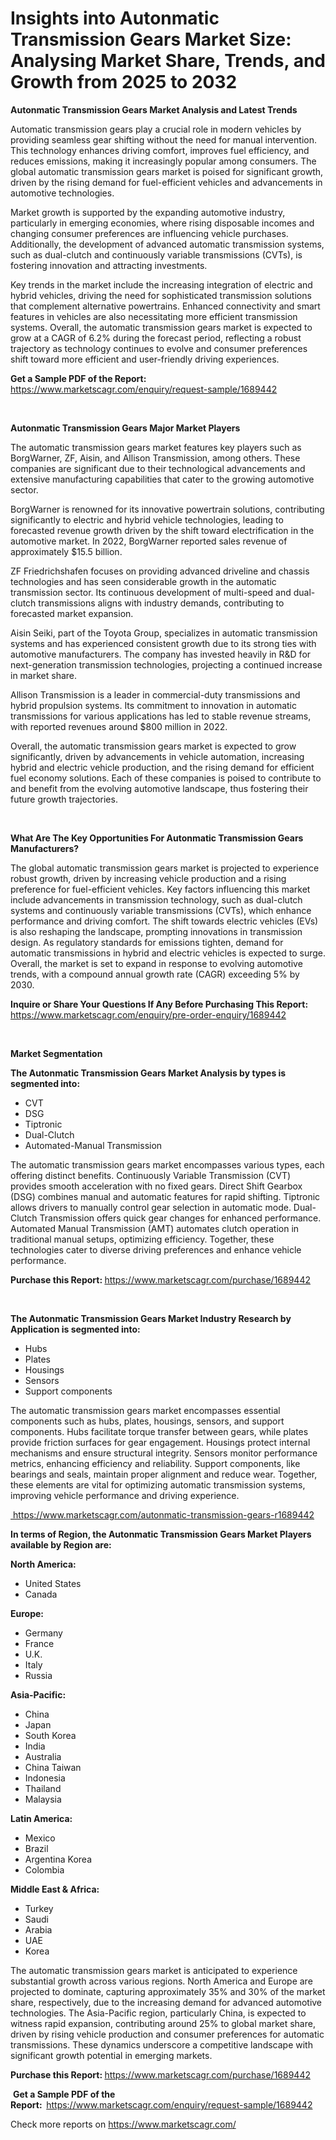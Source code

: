 <p><h1>Insights into Autonmatic Transmission Gears Market Size: Analysing Market Share, Trends, and Growth from 2025 to 2032</h1></p><p><strong>Autonmatic Transmission Gears Market Analysis and Latest Trends</strong></p>
<p><p>Automatic transmission gears play a crucial role in modern vehicles by providing seamless gear shifting without the need for manual intervention. This technology enhances driving comfort, improves fuel efficiency, and reduces emissions, making it increasingly popular among consumers. The global automatic transmission gears market is poised for significant growth, driven by the rising demand for fuel-efficient vehicles and advancements in automotive technologies.</p><p>Market growth is supported by the expanding automotive industry, particularly in emerging economies, where rising disposable incomes and changing consumer preferences are influencing vehicle purchases. Additionally, the development of advanced automatic transmission systems, such as dual-clutch and continuously variable transmissions (CVTs), is fostering innovation and attracting investments.</p><p>Key trends in the market include the increasing integration of electric and hybrid vehicles, driving the need for sophisticated transmission solutions that complement alternative powertrains. Enhanced connectivity and smart features in vehicles are also necessitating more efficient transmission systems. Overall, the automatic transmission gears market is expected to grow at a CAGR of 6.2% during the forecast period, reflecting a robust trajectory as technology continues to evolve and consumer preferences shift toward more efficient and user-friendly driving experiences.</p></p>
<p><strong>Get a Sample PDF of the Report:&nbsp;</strong> <a href="https://www.marketscagr.com/enquiry/request-sample/1689442?utm_campaign=1911&utm_medium=2&utm_source=Github&utm_content=ia&utm_term=07012025&utm_id=autonmatic-transmission-gears">https://www.marketscagr.com/enquiry/request-sample/1689442</a></p>
<p>&nbsp;</p>
<p><strong>Autonmatic Transmission Gears Major Market Players</strong></p>
<p><p>The automatic transmission gears market features key players such as BorgWarner, ZF, Aisin, and Allison Transmission, among others. These companies are significant due to their technological advancements and extensive manufacturing capabilities that cater to the growing automotive sector.</p><p>BorgWarner is renowned for its innovative powertrain solutions, contributing significantly to electric and hybrid vehicle technologies, leading to forecasted revenue growth driven by the shift toward electrification in the automotive market. In 2022, BorgWarner reported sales revenue of approximately $15.5 billion.</p><p>ZF Friedrichshafen focuses on providing advanced driveline and chassis technologies and has seen considerable growth in the automatic transmission sector. Its continuous development of multi-speed and dual-clutch transmissions aligns with industry demands, contributing to forecasted market expansion.</p><p>Aisin Seiki, part of the Toyota Group, specializes in automatic transmission systems and has experienced consistent growth due to its strong ties with automotive manufacturers. The company has invested heavily in R&D for next-generation transmission technologies, projecting a continued increase in market share.</p><p>Allison Transmission is a leader in commercial-duty transmissions and hybrid propulsion systems. Its commitment to innovation in automatic transmissions for various applications has led to stable revenue streams, with reported revenues around $800 million in 2022.</p><p>Overall, the automatic transmission gears market is expected to grow significantly, driven by advancements in vehicle automation, increasing hybrid and electric vehicle production, and the rising demand for efficient fuel economy solutions. Each of these companies is poised to contribute to and benefit from the evolving automotive landscape, thus fostering their future growth trajectories.</p></p>
<p>&nbsp;</p>
<p><strong>What Are The Key Opportunities For Autonmatic Transmission Gears Manufacturers?</strong></p>
<p><p>The global automatic transmission gears market is projected to experience robust growth, driven by increasing vehicle production and a rising preference for fuel-efficient vehicles. Key factors influencing this market include advancements in transmission technology, such as dual-clutch systems and continuously variable transmissions (CVTs), which enhance performance and driving comfort. The shift towards electric vehicles (EVs) is also reshaping the landscape, prompting innovations in transmission design. As regulatory standards for emissions tighten, demand for automatic transmissions in hybrid and electric vehicles is expected to surge. Overall, the market is set to expand in response to evolving automotive trends, with a compound annual growth rate (CAGR) exceeding 5% by 2030.</p></p>
<p><strong>Inquire or Share Your Questions If Any Before Purchasing This Report:</strong> <a href="https://www.marketscagr.com/enquiry/pre-order-enquiry/1689442?utm_campaign=1911&utm_medium=2&utm_source=Github&utm_content=ia&utm_term=07012025&utm_id=autonmatic-transmission-gears">https://www.marketscagr.com/enquiry/pre-order-enquiry/1689442</a></p>
<p>&nbsp;</p>
<p><strong>Market Segmentation</strong></p>
<p><strong>The Autonmatic Transmission Gears Market Analysis by types is segmented into:</strong></p>
<p><ul><li>CVT</li><li>DSG</li><li>Tiptronic</li><li>Dual-Clutch</li><li>Automated-Manual Transmission</li></ul></p>
<p><p>The automatic transmission gears market encompasses various types, each offering distinct benefits. Continuously Variable Transmission (CVT) provides smooth acceleration with no fixed gears. Direct Shift Gearbox (DSG) combines manual and automatic features for rapid shifting. Tiptronic allows drivers to manually control gear selection in automatic mode. Dual-Clutch Transmission offers quick gear changes for enhanced performance. Automated Manual Transmission (AMT) automates clutch operation in traditional manual setups, optimizing efficiency. Together, these technologies cater to diverse driving preferences and enhance vehicle performance.</p></p>
<p><strong>Purchase this Report:&nbsp;</strong><a href="https://www.marketscagr.com/purchase/1689442?utm_campaign=1911&utm_medium=2&utm_source=Github&utm_content=ia&utm_term=07012025&utm_id=autonmatic-transmission-gears">https://www.marketscagr.com/purchase/1689442</a></p>
<p>&nbsp;</p>
<p><strong>The Autonmatic Transmission Gears Market Industry Research by Application is segmented into:</strong></p>
<p><ul><li>Hubs</li><li>Plates</li><li>Housings</li><li>Sensors</li><li>Support components</li></ul></p>
<p><p>The automatic transmission gears market encompasses essential components such as hubs, plates, housings, sensors, and support components. Hubs facilitate torque transfer between gears, while plates provide friction surfaces for gear engagement. Housings protect internal mechanisms and ensure structural integrity. Sensors monitor performance metrics, enhancing efficiency and reliability. Support components, like bearings and seals, maintain proper alignment and reduce wear. Together, these elements are vital for optimizing automatic transmission systems, improving vehicle performance and driving experience.</p></p>
<p><a href="https://www.marketscagr.com/autonmatic-transmission-gears-r1689442?utm_campaign=1911&utm_medium=2&utm_source=Github&utm_content=ia&utm_term=07012025&utm_id=autonmatic-transmission-gears">&nbsp;https://www.marketscagr.com/autonmatic-transmission-gears-r1689442</a></p>
<p><strong>In terms of Region, the Autonmatic Transmission Gears Market Players available by Region are:</strong></p>
<p>
    <p> <strong> North America: </strong>
        <ul>
            <li>United States</li>
            <li>Canada</li>
        </ul>
        </p> 
    <p> <strong> Europe: </strong>
        <ul>
            <li>Germany</li>
            <li>France</li>
            <li>U.K.</li>
            <li>Italy</li>
            <li>Russia</li>
        </ul>
        </p> 
    <p> <strong> Asia-Pacific: </strong>
        <ul>
            <li>China</li>
            <li>Japan</li>
            <li>South Korea</li>
            <li>India</li>
            <li>Australia</li>
            <li>China Taiwan</li>
            <li>Indonesia</li>
            <li>Thailand</li>
            <li>Malaysia</li>
        </ul>
        </p> 
    <p> <strong> Latin America: </strong>
        <ul>
            <li>Mexico</li>
            <li>Brazil</li>
            <li>Argentina Korea</li>
            <li>Colombia</li>
        </ul>
        </p> 
    <p> <strong> Middle East & Africa: </strong>
        <ul>
            <li>Turkey</li>
            <li>Saudi</li>
            <li>Arabia</li>
            <li>UAE</li>
            <li>Korea</li>
        </ul>
    </p>
    </p>
<p><p>The automatic transmission gears market is anticipated to experience substantial growth across various regions. North America and Europe are projected to dominate, capturing approximately 35% and 30% of the market share, respectively, due to the increasing demand for advanced automotive technologies. The Asia-Pacific region, particularly China, is expected to witness rapid expansion, contributing around 25% to global market share, driven by rising vehicle production and consumer preferences for automatic transmissions. These dynamics underscore a competitive landscape with significant growth potential in emerging markets.</p></p>
<p><strong>Purchase this Report: </strong><a href="https://www.marketscagr.com/purchase/1689442?utm_campaign=1911&utm_medium=2&utm_source=Github&utm_content=ia&utm_term=07012025&utm_id=autonmatic-transmission-gears">https://www.marketscagr.com/purchase/1689442</a></p>
<p>&nbsp;<strong>Get a Sample PDF of the Report:&nbsp;&nbsp;</strong><a href="https://www.marketscagr.com/enquiry/request-sample/1689442?utm_campaign=1911&utm_medium=2&utm_source=Github&utm_content=ia&utm_term=07012025&utm_id=autonmatic-transmission-gears">https://www.marketscagr.com/enquiry/request-sample/1689442</a></p>
<p><strong></strong></p>
<p>Check more reports on <a href="https://www.marketscagr.com/?utm_campaign=1911&utm_medium=2&utm_source=Github&utm_content=ia&utm_term=07012025&utm_id=autonmatic-transmission-gears">https://www.marketscagr.com/</a></p>